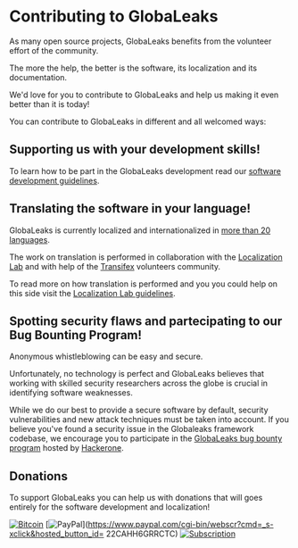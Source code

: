 # Contributing to GlobaLeaks
As many open source projects, GlobaLeaks benefits from the volunteer effort of the community.

The more the help, the better is the software, its localization and its documentation.

We'd love for you to contribute to GlobaLeaks and help us making it even better than it is today!

You can contribute to GlobaLeaks in different and all welcomed ways:

## Supporting us with your development skills!
To learn how to be part in the GlobaLeaks development read our [software development guidelines](https://github.com/globaleaks/GlobaLeaks/wiki#software-development).

## Translating the software in your language!
GlobaLeaks is currently localized and internationalized in [more than 20 languages](https://www.transifex.com/projects/p/globaleaks/).

The work on translation is performed in collaboration with the [Localization Lab](http://www.localizationlab.org) and with help of the [Transifex](https://www.transifex.com/projects/p/globaleaks/) volunteers community.

To read more on how translation is performed and you you could help on this side visit the [Localization Lab guidelines](http://www.localizationlab.org/translator-getting-started-guide).

## Spotting security flaws and partecipating to our Bug Bounting Program!
Anonymous whistleblowing can be easy and secure.

Unfortunately, no technology is perfect and GlobaLeaks believes that working with skilled security researchers across the globe is crucial in identifying software weaknesses.

While we do our best to provide a secure software by default, security vulnerabilities and new attack techniques must be taken into account. If you believe you've found a security issue in the Globaleaks framework codebase, we encourage you to participate in the [GlobaLeaks bug bounty program](https://hackerone.com/globaleaks) hosted by [Hackerone](https://hackerone.com/globaleaks).


## Donations
To support GlobaLeaks you can help us with donations that will goes entirely for the software development and localization!

[![Bitcoin](https://bitpay.com/img/donate-button-sm.png)](https://www.globaleaks.org/bitcoin.html) 
[![PayPal](https://www.paypalobjects.com/en_US/i/btn/x-click-butcc-donate.gif)](https://www.paypal.com/cgi-bin/webscr?cmd=_s-xclick&hosted_button_id= 22CAHH6GRRCTC)
[![Subscription](https://www.paypalobjects.com/en_US/i/btn/btn_subscribeCC_LG.gif)](https://globaleaks.org/paypal.html)
